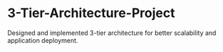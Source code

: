 # 3-Tier-Architecture-Project
Designed and implemented 3-tier architecture for better scalability and application deployment.
